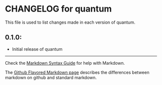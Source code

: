 # CHANGELOG for quantum

This file is used to list changes made in each version of quantum.

## 0.1.0:

* Initial release of quantum

- - - 
Check the [Markdown Syntax Guide](http://daringfireball.net/projects/markdown/syntax) for help with Markdown.

The [Github Flavored Markdown page](http://github.github.com/github-flavored-markdown/) describes the differences between markdown on github and standard markdown.
